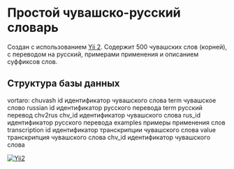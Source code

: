 Простой чувашско-русский словарь
============================

Создан с использованием [Yii 2](http://www.yiiframework.com/). Содержит 500 чувашских слов (корней), с переводом на русский, примерами применения и описанием суффиксов слов.

Структура базы данных
-------------------

vortaro:
    chuvash
        id			идентификатор чувашского слова
        term		чувашское слово
    russian
        id			идентификатор русского перевода
        term		русский перевод
    chv2rus
    	chv_id		идентификатор чувашского слова
    	rus_id		идентификатор русского перевода
    	examples	примеры применения слов
    transcription
    	id			идентификатор транскрипции чувашского слова
    	value		транскрипция чувашского слова
    	chv_id		идентификатор чувашского слова

[![Yii2](https://img.shields.io/badge/Powered_by-Yii_Framework-green.svg?style=flat)](http://www.yiiframework.com/)